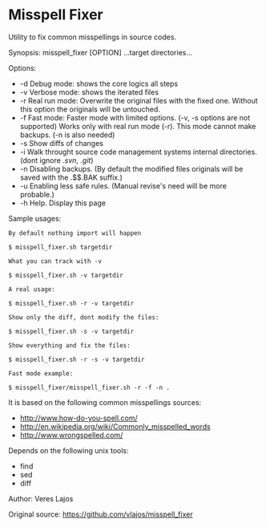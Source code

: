 Misspell Fixer
==============

Utility to fix common misspellings in source codes.

Synopsis:
	misspell_fixer	[OPTION] ...target directories...

Options:
* -d Debug mode: shows the core logics all steps
* -v Verbose mode: shows the iterated files
* -r Real run mode: Overwrite the original files with the fixed one. Without this option the originals will be untouched.
* -f Fast mode: Faster mode with limited options. (-v, -s options are not supported) Works only with real run mode (-r). This mode cannot make backups. (-n is also needed)
* -s Show diffs of changes
* -i Walk throught source code management systems internal directories. (dont ignore *.svn*, *.git*)
* -n Disabling backups. (By default the modified files originals will be saved with the .$$.BAK suffix.)
* -u Enabling less safe rules. (Manual revise's need will be more probable.)
* -h Help. Display this page

Sample usages:

	By default nothing import will happen

    $ misspell_fixer.sh targetdir

	What you can track with -v

    $ misspell_fixer.sh -v targetdir

	A real usage:

    $ misspell_fixer.sh -r -v targetdir

	Show only the diff, dont modify the files:

    $ misspell_fixer.sh -s -v targetdir

	Show everything and fix the files:

    $ misspell_fixer.sh -r -s -v targetdir

	Fast mode example:

    $ misspell_fixer/misspell_fixer.sh -r -f -n .

It is based on the following common misspellings sources:
* http://www.how-do-you-spell.com/
* http://en.wikipedia.org/wiki/Commonly_misspelled_words
* http://www.wrongspelled.com/

Depends on the following unix tools:
* find
* sed
* diff

Author:
Veres Lajos

Original source:
https://github.com/vlajos/misspell_fixer